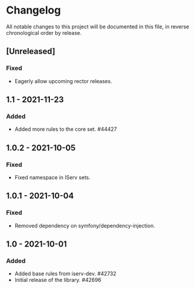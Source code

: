 # Changelog

All notable changes to this project will be documented in this file, in reverse chronological order by release.

## [Unreleased]

### Fixed

- Eagerly allow upcoming rector releases.

## 1.1 - 2021-11-23

### Added

- Added more rules to the core set. #44427

## 1.0.2 - 2021-10-05

### Fixed

- Fixed namespace in IServ sets.

## 1.0.1 - 2021-10-04

### Fixed

- Removed dependency on symfony/dependency-injection.

## 1.0 - 2021-10-01

### Added

- Added base rules from iserv-dev. #42732
- Initial release of the library. #42696

